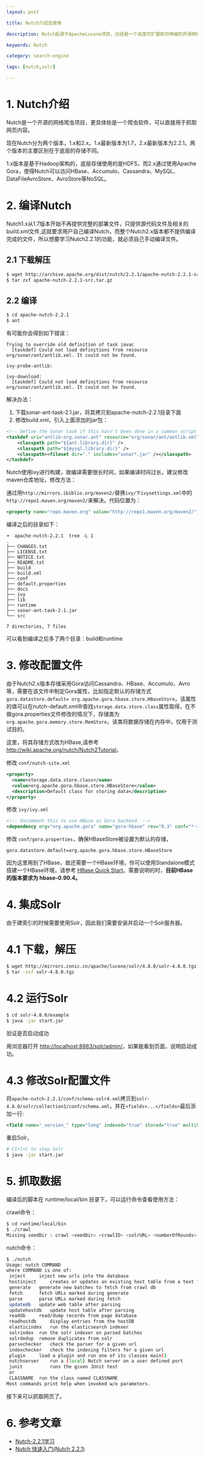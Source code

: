 ```yaml
---
layout: post

title: Nutch介绍及使用

description: Nutch起源于ApacheLucene项目，已经是一个高度可扩展和可伸缩的开源网络爬虫软件项目。现在Nutch分为两个版本，1.x和2.x。1.x最新版本为1.7，2.x最新版本为2.2.1。两个版本的主要区别在于底层的存储不同。1.x版本是基于Hadoop架构的，底层存储使用的是HDFS，而2.x通过使用Apache Gora，使得Nutch可以访问HBase、Accumulo、Cassandra、MySQL、DataFileAvroStore、AvroStore等NoSQL。

keywords: Nutch

category: search-engine

tags: [nutch,solr]

---
```


# 1. Nutch介绍

Nutch是一个开源的网络爬虫项目，更具体些是一个爬虫软件，可以直接用于抓取网页内容。

现在Nutch分为两个版本，1.x和2.x。1.x最新版本为1.7，2.x最新版本为2.2.1。两个版本的主要区别在于底层的存储不同。

1.x版本是基于Hadoop架构的，底层存储使用的是HDFS，而2.x通过使用Apache Gora，使得Nutch可以访问HBase、Accumulo、Cassandra、MySQL、DataFileAvroStore、AvroStore等NoSQL。

# 2. 编译Nutch

Nutch1.x从1.7版本开始不再提供完整的部署文件，只提供源代码文件及相关的build.xml文件,这就要求用户自己编译Nutch，而整个Nutch2.x版本都不提供编译完成的文件，所以想要学习Nutch2.2.1的功能，就必须自己手动编译文件。

## 2.1 下载解压

~~~bash
$ wget http://archive.apache.org/dist/nutch/2.2.1/apache-nutch-2.2.1-src.tar.gz
$ tar zxf apache-nutch-2.2.1-src.tar.gz
~~~

## 2.2 编译

~~~bash
$ cd apache-nutch-2.2.1
$ ant
~~~

有可能你会得到如下错误：

~~~
Trying to override old definition of task javac
  [taskdef] Could not load definitions from resource org/sonar/ant/antlib.xml. It could not be found.

ivy-probe-antlib:

ivy-download:
  [taskdef] Could not load definitions from resource org/sonar/ant/antlib.xml. It could not be found.
~~~

解决办法：

1. 下载sonar-ant-task-2.1.jar，将其拷贝到apache-nutch-2.2.1目录下面
2. 修改build.xml，引入上面添加的jar包：

~~~xml
<!-- Define the Sonar task if this hasn't been done in a common script -->
<taskdef uri="antlib:org.sonar.ant" resource="org/sonar/ant/antlib.xml">
	<classpath path="${ant.library.dir}" />
	<classpath path="${mysql.library.dir}" />
	<classpath><fileset dir="." includes="sonar*.jar" /></classpath>
</taskdef>
~~~

Nutch使用ivy进行构建，故编译需要很长时间，如果编译时间过长，建议修改maven仓库地址，修改方法：

通过用`http://mirrors.ibiblio.org/maven2/`替换`ivy/下ivysettings.xml`中的`http://repo1.maven.org/maven2/`来解决。代码位置为：

~~~xml
<property name="repo.maven.org" value="http://repo1.maven.org/maven2/" override="false"/>
~~~

编译之后的目录如下：

~~~
➜  apache-nutch-2.2.1  tree -L 1
.
├── CHANGES.txt
├── LICENSE.txt
├── NOTICE.txt
├── README.txt
├── build
├── build.xml
├── conf
├── default.properties
├── docs
├── ivy
├── lib
├── runtime
├── sonar-ant-task-2.1.jar
└── src

7 directories, 7 files
~~~

可以看到编译之后多了两个目录：build和runtime

# 3. 修改配置文件

由于Nutch2.x版本存储采用Gora访问Cassandra、HBase、Accumulo、Avro等，需要在该文件中制定Gora属性，比如指定默认的存储方式`gora.datastore.default= org.apache.gora.hbase.store.HBaseStore`，该属性的值可以在nutch-default.xml中查找`storage.data.store.class`属性取得，在不做gora.properties文件修改的情况下，存储类为`org.apache.gora.memory.store.MemStore`，该类将数据存储在内存中，仅用于测试目的。

这里，将其存储方式改为HBase,请参考 <http://wiki.apache.org/nutch/Nutch2Tutorial>。

修改 `conf/nutch-site.xml`

~~~xml
<property>
  <name>storage.data.store.class</name>
  <value>org.apache.gora.hbase.store.HBaseStore</value>
  <description>Default class for storing data</description>
</property>
~~~

修改 `ivy/ivy.xml`

~~~xml
<!-- Uncomment this to use HBase as Gora backend. -->
<dependency org="org.apache.gora" name="gora-hbase" rev="0.3" conf="*->default" />
~~~

修改 `conf/gora.properties`，确保HBaseStore被设置为默认的存储，

~~~
gora.datastore.default=org.apache.gora.hbase.store.HBaseStore
~~~

因为这里用到了HBase，故还需要一个HBase环境，你可以使用Standalone模式搭建一个HBase环境，请参考 [HBase Quick Start](http://hbase.apache.org/book/quickstart.html)。需要说明的时，**目前HBase的版本要求为 hbase-0.90.4。**

# 4. 集成Solr

由于建索引的时候需要使用Solr，因此我们需要安装并启动一个Solr服务器。

# 4.1 下载，解压

~~~bash
$ wget http://mirrors.cnnic.cn/apache/lucene/solr/4.8.0/solr-4.8.0.tgz 
$ tar -zxf solr-4.8.0.tgz
~~~

# 4.2 运行Solr

~~~bash
$ cd solr-4.8.0/example
$ java -jar start.jar
~~~

验证是否启动成功

用浏览器打开 <http://localhost:8983/solr/admin/>，如果能看到页面，说明启动成功。

# 4.3 修改Solr配置文件

将`apache-nutch-2.2.1/conf/schema-solr4.xml`拷贝到`solr-4.8.0/solr/collection1/conf/schema.xml`，并在`<fields>...</fields>`最后添加一行:

~~~xml
<field name="_version_" type="long" indexed="true" stored="true" multiValued="false"/>
~~~

重启Solr，

~~~bash
# Ctrl+C to stop Solr
$ java -jar start.jar
~~~

# 5. 抓取数据

编译后的脚本在 runtime/local/bin 目录下，可以运行命令查看使用方法：

crawl命令：

~~~bash
$ cd runtime/local/bin 
$ ./crawl 
Missing seedDir : crawl <seedDir> <crawlID> <solrURL> <numberOfRounds>
~~~

nutch命令：

~~~bash
$ ./nutch 
Usage: nutch COMMAND
where COMMAND is one of:
 inject		inject new urls into the database
 hostinject     creates or updates an existing host table from a text file
 generate 	generate new batches to fetch from crawl db
 fetch 		fetch URLs marked during generate
 parse 		parse URLs marked during fetch
 updatedb 	update web table after parsing
 updatehostdb   update host table after parsing
 readdb 	read/dump records from page database
 readhostdb     display entries from the hostDB
 elasticindex   run the elasticsearch indexer
 solrindex 	run the solr indexer on parsed batches
 solrdedup 	remove duplicates from solr
 parsechecker   check the parser for a given url
 indexchecker   check the indexing filters for a given url
 plugin 	load a plugin and run one of its classes main()
 nutchserver    run a (local) Nutch server on a user defined port
 junit         	runs the given JUnit test
 or
 CLASSNAME 	run the class named CLASSNAME
Most commands print help when invoked w/o parameters.
~~~

接下来可以抓取网页了。

# 6. 参考文章

- [Nutch-2.2.1学习](http://blog.csdn.net/skywalker_only/article/category/1842591)
- [Nutch 快速入门(Nutch 2.2.1)](http://cn.soulmachine.me/blog/20140201/)
